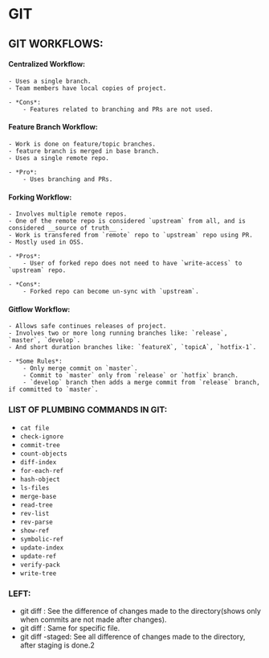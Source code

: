# GIT 


## GIT WORKFLOWS:
	
#### Centralized Workflow:
	- Uses a single branch.
	- Team members have local copies of project.
	
	- *Cons*:
		- Features related to branching and PRs are not used.

#### Feature Branch Workflow:
	- Work is done on feature/topic branches.
	- feature branch is merged in base branch.
	- Uses a single remote repo.
	
	- *Pro*:
		- Uses branching and PRs.
		
#### Forking Workflow:
	- Involves multiple remote repos.
	- One of the remote repo is considered `upstream` from all, and is considered __source of truth__ .
	- Work is transfered from `remote` repo to `upstream` repo using PR.
	- Mostly used in OSS.
	
	- *Pros*:
		- User of forked repo does not need to have `write-access` to `upstream` repo.
		 
	- *Cons*:
		- Forked repo can become un-sync with `upstream`. 


#### Gitflow Workflow:
	- Allows safe continues releases of project.
	- Involves two or more long running branches like: `release`, `master`, `develop`.
	- And short duration branches like: `featureX`, `topicA`, `hotfix-1`.
	
	- *Some Rules*:
		- Only merge commit on `master`.
		- Commit to `master` only from `release` or `hotfix` branch.
		- `develop` branch then adds a merge commit from `release` branch, if committed to `master`.
		


### LIST OF PLUMBING COMMANDS IN GIT:
- `cat file`
- `check-ignore`
- `commit-tree`
- `count-objects`
- `diff-index`
- `for-each-ref`
- `hash-object`
- `ls-files`
- `merge-base`
- `read-tree`
- `rev-list`
- `rev-parse`
- `show-ref`
- `symbolic-ref`
- `update-index`
- `update-ref`
- `verify-pack`
- `write-tree`

### LEFT:	
* git diff : See the difference of changes made to the directory(shows only when commits are not made after changes).
* git diff <filename> : Same for specific file.
* git diff -staged: See all difference of changes made to the directory, after staging is done.2
